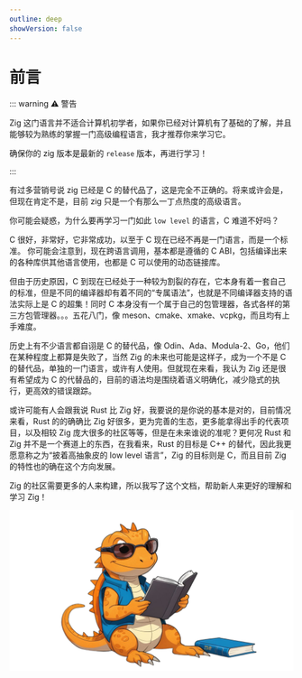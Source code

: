 ```yaml
---
outline: deep
showVersion: false
---
```


# 前言

::: warning ⚠️ 警告

Zig 这门语言并不适合计算机初学者，如果你已经对计算机有了基础的了解，并且能够较为熟练的掌握一门高级编程语言，我才推荐你来学习它。

确保你的 zig 版本是最新的 `release` 版本，再进行学习！

:::

有过多营销号说 zig 已经是 C 的替代品了，这是完全不正确的。将来或许会是，但现在肯定不是，目前 zig 只是一个有那么一丁点热度的高级语言。

你可能会疑惑，为什么要再学习一门如此 `low level` 的语言，C 难道不好吗？

C 很好，非常好，它非常成功，以至于 C 现在已经不再是一门语言，而是一个标准。
你可能会注意到，现在跨语言调用，基本都是遵循的 C ABI，包括编译出来的各种库供其他语言使用，也都是 C 可以使用的动态链接库。

但由于历史原因，C 到现在已经处于一种较为割裂的存在，它本身有着一套自己的标准，但是不同的编译器却有着不同的“专属语法”，也就是不同编译器支持的语法实际上是 C 的超集！同时 C 本身没有一个属于自己的包管理器，各式各样的第三方包管理器。。。五花八门，像 meson、cmake、xmake、vcpkg，而且均有上手难度。

历史上有不少语言都自诩是 C 的替代品，像 Odin、Ada、Modula-2、Go，他们在某种程度上都算是失败了，当然 Zig 的未来也可能是这样子，成为一个不是 C 的替代品，单独的一门语言，或许有人使用。但就现在来看，我认为 Zig 还是很有希望成为 C 的代替品的，目前的语法均是围绕着语义明确化，减少隐式的执行，更高效的错误跟踪。

或许可能有人会跟我说 Rust 比 Zig 好，我要说的是你说的基本是对的，目前情况来看，Rust 的的确确比 Zig 好很多，更为完善的生态，更多能拿得出手的代表项目，以及相较 Zig 庞大很多的社区等等，但是在未来谁说的准呢？更何况 Rust 和 Zig 并不是一个赛道上的东西，在我看来，Rust 的目标是 C++ 的替代，因此我更愿意称之为“披着高抽象皮的 low level 语言”，Zig 的目标则是 C，而且目前 Zig 的特性也的确在这个方向发展。

Zig 的社区需要更多的人来构建，所以我写了这个文档，帮助新人来更好的理解和学习 Zig！

![Cover Image](./public/cover_image.png "Cover Image")
